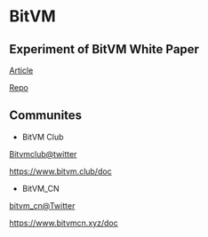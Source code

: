 # BitVM

## Experiment of BitVM White Paper

[Article](https://bitlayerlabs.notion.site/Experiment-of-BitVM-White-Paper-ef87e719001e4e2d83765c68f1bb8443)

[Repo](https://github.com/bitlayer-org/BitVM-Research)

## Communites

* BitVM Club

[Bitvmclub@twitter](https://twitter.com/Bitvmclub)

https://www.bitvm.club/doc


* BitVM_CN

[bitvm_cn@Twitter](https://twitter.com/bitvm_cn)

https://www.bitvmcn.xyz/doc

